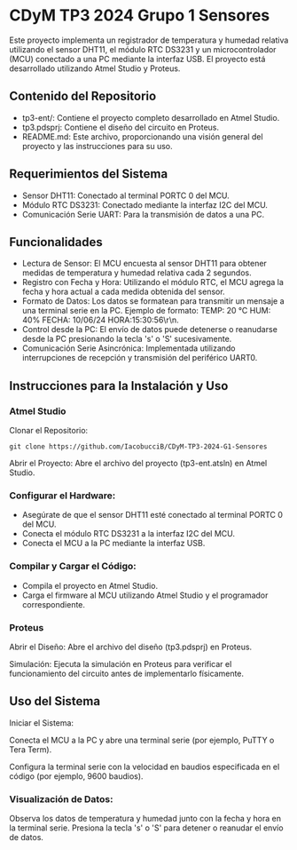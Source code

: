 # CDyM TP3 2024 Grupo 1 Sensores

Este proyecto implementa un registrador de temperatura y humedad relativa utilizando el sensor DHT11, el módulo RTC DS3231 y un microcontrolador (MCU) conectado a una PC mediante la interfaz USB. El proyecto está desarrollado utilizando Atmel Studio y Proteus.

## Contenido del Repositorio
- tp3-ent/: Contiene el proyecto completo desarrollado en Atmel Studio.
- tp3.pdsprj: Contiene el diseño del circuito en Proteus.
- README.md: Este archivo, proporcionando una visión general del proyecto y las instrucciones para su uso.

## Requerimientos del Sistema
- Sensor DHT11: Conectado al terminal PORTC 0 del MCU.
- Módulo RTC DS3231: Conectado mediante la interfaz I2C del MCU.
- Comunicación Serie UART: Para la transmisión de datos a una PC.

## Funcionalidades
- Lectura de Sensor: El MCU encuesta al sensor DHT11 para obtener medidas de temperatura y humedad relativa cada 2 segundos.
- Registro con Fecha y Hora: Utilizando el módulo RTC, el MCU agrega la fecha y hora actual a cada medida obtenida del sensor.
- Formato de Datos: Los datos se formatean para transmitir un mensaje a una terminal serie en la PC. Ejemplo de formato: TEMP: 20 °C HUM: 40% FECHA: 10/06/24 HORA:15:30:56\r\n.
- Control desde la PC: El envío de datos puede detenerse o reanudarse desde la PC presionando la tecla 's' o 'S' sucesivamente.
- Comunicación Serie Asincrónica: Implementada utilizando interrupciones de recepción y transmisión del periférico UART0.

## Instrucciones para la Instalación y Uso

### Atmel Studio
Clonar el Repositorio:

```
git clone https://github.com/IacobucciB/CDyM-TP3-2024-G1-Sensores
```
Abrir el Proyecto:
Abre el archivo del proyecto (tp3-ent.atsln) en Atmel Studio.

### Configurar el Hardware:

- Asegúrate de que el sensor DHT11 esté conectado al terminal PORTC 0 del MCU.
- Conecta el módulo RTC DS3231 a la interfaz I2C del MCU.
- Conecta el MCU a la PC mediante la interfaz USB.

### Compilar y Cargar el Código:

- Compila el proyecto en Atmel Studio.
- Carga el firmware al MCU utilizando Atmel Studio y el programador correspondiente.

### Proteus
Abrir el Diseño:
Abre el archivo del diseño (tp3.pdsprj) en Proteus.

Simulación:
Ejecuta la simulación en Proteus para verificar el funcionamiento del circuito antes de implementarlo físicamente.

## Uso del Sistema
Iniciar el Sistema:

Conecta el MCU a la PC y abre una terminal serie (por ejemplo, PuTTY o Tera Term).

Configura la terminal serie con la velocidad en baudios especificada en el código (por ejemplo, 9600 baudios).

### Visualización de Datos:

Observa los datos de temperatura y humedad junto con la fecha y hora en la terminal serie.
Presiona la tecla 's' o 'S' para detener o reanudar el envío de datos.